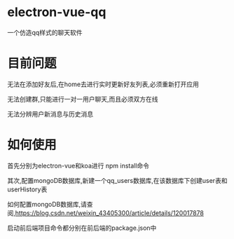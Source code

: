 # electron-vue-qq

一个仿造qq样式的聊天软件

# 目前问题

无法在添加好友后,在home去进行实时更新好友列表,必须重新打开应用

无法创建群,只能进行一对一用户聊天,而且必须双方在线

无法分辨用户新消息与历史消息

# 如何使用

首先分别为electron-vue和koa进行 npm install命令

其次,配置mongoDB数据库,新建一个qq_users数据库,在该数据库下创建user表和userHistory表

如何配置mongoDB数据库,请查阅,https://blog.csdn.net/weixin_43405300/article/details/120017878

启动前后端项目命令都分别在前后端的package.json中
